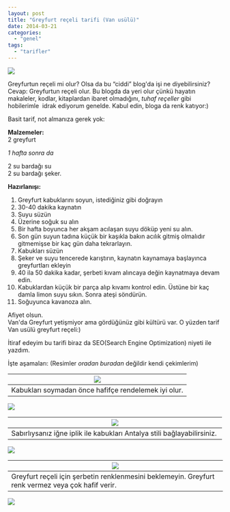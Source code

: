 ```yaml
---
layout: post
title: "Greyfurt reçeli tarifi (Van usülü)"
date: 2014-03-21
categories: 
  - "genel"
tags: 
  - "tarifler"
---
```


  

[![](/images/ebe9f-6.jpg)](https://suatatan.wordpress.com/wp-content/uploads/2014/03/ebe9f-6.jpg)

  
  
  
  
  
  
  
  
  
  
  
  
  
  
  
  
  
  
Greyfurtun reçeli mi olur? Olsa da bu “ciddi” blog'da işi ne diyebilirsiniz? Cevap: Greyfurtun reçeli olur. Bu blogda da yeri olur çünkü hayatın makaleler, kodlar, kitaplardan ibaret olmadığını, _tuhaf reçeller_ gibi hobilerimle  idrak ediyorum genelde. Kabul edin, bloga da renk katıyor:)  
  
Basit tarif, not almanıza gerek yok:  
  
**Malzemeler:**  
2 greyfurt  
  
_1 hafta sonra da_  
  
2 su bardağı su  
2 su bardağı şeker.  
  
  
**Hazırlanışı:**  

1. Greyfurt kabuklarını soyun, istediğiniz gibi doğrayın 
2. 30-40 dakika kaynatın
3. Suyu süzün
4. Üzerine soğuk su alın
5. Bir hafta boyunca her akşam acılaşan suyu döküp yeni su alın.
6. Son gün suyun tadına küçük bir kaşıkla bakın acılık gitmiş olmalıdır gitmemişse bir kaç gün daha tekrarlayın.
7. Kabukları süzün
8. Şeker ve suyu tencerede karıştırın, kaynatın kaynamaya başlayınca greyfurtları ekleyin
9. 40 ila 50 dakika kadar, şerbeti kıvam alıncaya değin kaynatmaya devam edin.
10. Kabuklardan küçük bir parça alıp kıvamı kontrol edin. Üstüne bir kaç damla limon suyu sıkın. Sonra ateşi söndürün.
11. Soğuyunca kavanoza alın.

Afiyet olsun.   
Van'da Greyfurt yetişmiyor ama gördüğünüz gibi kültürü var. O yüzden tarif Van usülü greyfurt reçeli:)  
  
İtiraf edeyim bu tarifi biraz da SEO(Search Engine Optimization) niyeti ile yazdım.  
  
İşte aşamaları: (Resimler _oradan buradan_ değildir kendi çekimlerim)  

| [![](/images/8423e-1.jpg)](https://suatatan.wordpress.com/wp-content/uploads/2014/03/8423e-1.jpg) |
| --- |
| Kabukları soymadan önce hafifçe rendelemek iyi olur. |

  

[![](/images/bd864-2.jpg)](https://suatatan.wordpress.com/wp-content/uploads/2014/03/bd864-2.jpg)

  

| [![](/images/20951-3.jpg)](https://suatatan.wordpress.com/wp-content/uploads/2014/03/20951-3.jpg) |
| --- |
| Sabırlıysanız iğne iplik ile kabukları Antalya stili bağlayabilirsiniz.  |

  

[![](/images/ebfc9-4.jpg)](https://suatatan.wordpress.com/wp-content/uploads/2014/03/ebfc9-4.jpg)

  

| [![](/images/327f8-5.jpg)](https://suatatan.wordpress.com/wp-content/uploads/2014/03/327f8-5.jpg) |
| --- |
| Greyfurt reçeli için şerbetin renklenmesini beklemeyin. Greyfurt renk vermez veya çok hafif verir. |

  

[![](/images/b2c71-6.jpg)](https://suatatan.wordpress.com/wp-content/uploads/2014/11/b2c71-6.jpg)
